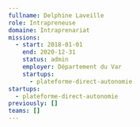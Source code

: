 ```yaml
---
fullname: Delphine Laveille
role: Intrapreneuse
domaine: Intraprenariat
missions:
  - start: 2018-01-01
    end: 2020-12-31
    status: admin
    employer: Département du Var
    startups:
      - plateforme-direct-autonomie
startups:
  - plateforme-direct-autonomie
previously: []
teams: []
---
```

